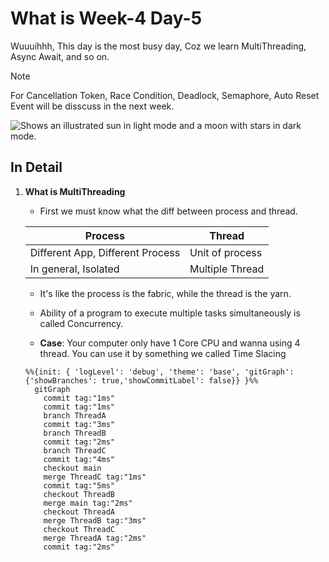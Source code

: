 # What is Week-4 Day-5
Wuuuihhh, This day is the most busy day, Coz we learn MultiThreading, Async Await, and so on.

>[!NOTE]
>For Cancellation Token, Race Condition, Deadlock, Semaphore, Auto Reset Event will be disscuss in the next week.

<picture>
  <source media="(prefers-color-scheme: dark)" srcset="https://user-images.githubusercontent.com/25423296/163456776-7f95b81a-f1ed-45f7-b7ab-8fa810d529fa.png">
  <source media="(prefers-color-scheme: light)" srcset="https://user-images.githubusercontent.com/25423296/163456779-a8556205-d0a5-45e2-ac17-42d089e3c3f8.png">
  <img alt="Shows an illustrated sun in light mode and a moon with stars in dark mode." src="https://user-images.githubusercontent.com/25423296/163456779-a8556205-d0a5-45e2-ac17-42d089e3c3f8.png">
</picture>

## In Detail
1. **What is MultiThreading**
    * First we must know what the diff between process and thread.

    | Process | Thread |
    |---|---|
    | Different App, Different Process | Unit of process |
    | In general, Isolated | Multiple Thread |

    * It's like the process is the fabric, while the thread is the yarn.

    * Ability of a program to execute multiple tasks simultaneously is called Concurrency.

    * **Case**: Your computer only have 1 Core CPU and wanna using 4 thread. You can use it by something we called Time Slacing

    ```mermaid
    %%{init: { 'logLevel': 'debug', 'theme': 'base', 'gitGraph': {'showBranches': true,'showCommitLabel': false}} }%%
      gitGraph
        commit tag:"1ms"
        commit tag:"1ms"
        branch ThreadA
        commit tag:"3ms"
        branch ThreadB
        commit tag:"2ms"
        branch ThreadC
        commit tag:"4ms"
        checkout main
        merge ThreadC tag:"1ms"
        commit tag:"5ms"
        checkout ThreadB
        merge main tag:"2ms"
        checkout ThreadA
        merge ThreadB tag:"3ms"
        checkout ThreadC
        merge ThreadA tag:"2ms"
        commit tag:"2ms"
    ```
